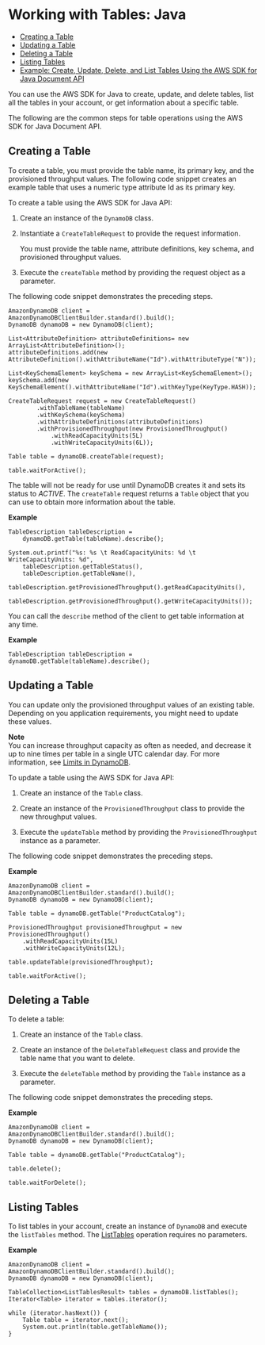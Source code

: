 # Working with Tables: Java<a name="JavaDocumentAPIWorkingWithTables"></a>


+ [Creating a Table](#JavaDocumentAPICreate)
+ [Updating a Table](#JavaDocumentAPIUpdate)
+ [Deleting a Table](#JavaDocumentAPIDelete)
+ [Listing Tables](#JavaDocumentAPIListTables)
+ [Example: Create, Update, Delete, and List Tables Using the AWS SDK for Java Document API](JavaDocumentAPITablesExample.md)

You can use the AWS SDK for Java to create, update, and delete tables, list all the tables in your account, or get information about a specific table\. 

The following are the common steps for table operations using the AWS SDK for Java Document API\. 

## Creating a Table<a name="JavaDocumentAPICreate"></a>

To create a table, you must provide the table name, its primary key, and the provisioned throughput values\. The following code snippet creates an example table that uses a numeric type attribute Id as its primary key\. 

To create a table using the AWS SDK for Java API: 

1. Create an instance of the `DynamoDB` class\.

1. Instantiate a `CreateTableRequest` to provide the request information\. 

   You must provide the table name, attribute definitions, key schema, and provisioned throughput values\. 

1. Execute the `createTable` method by providing the request object as a parameter\.

The following code snippet demonstrates the preceding steps\. 

```
AmazonDynamoDB client = AmazonDynamoDBClientBuilder.standard().build();
DynamoDB dynamoDB = new DynamoDB(client);

List<AttributeDefinition> attributeDefinitions= new ArrayList<AttributeDefinition>();
attributeDefinitions.add(new AttributeDefinition().withAttributeName("Id").withAttributeType("N"));

List<KeySchemaElement> keySchema = new ArrayList<KeySchemaElement>();
keySchema.add(new KeySchemaElement().withAttributeName("Id").withKeyType(KeyType.HASH));
        
CreateTableRequest request = new CreateTableRequest()
        .withTableName(tableName)
        .withKeySchema(keySchema)
        .withAttributeDefinitions(attributeDefinitions)
        .withProvisionedThroughput(new ProvisionedThroughput()
            .withReadCapacityUnits(5L)
            .withWriteCapacityUnits(6L));

Table table = dynamoDB.createTable(request);

table.waitForActive();
```

The table will not be ready for use until DynamoDB creates it and sets its status to *ACTIVE*\. The `createTable` request returns a `Table` object that you can use to obtain more information about the table\.

**Example**  

```
TableDescription tableDescription = 
    dynamoDB.getTable(tableName).describe();

System.out.printf("%s: %s \t ReadCapacityUnits: %d \t WriteCapacityUnits: %d",
    tableDescription.getTableStatus(),
    tableDescription.getTableName(),
    tableDescription.getProvisionedThroughput().getReadCapacityUnits(),
    tableDescription.getProvisionedThroughput().getWriteCapacityUnits());
```

You can call the `describe` method of the client to get table information at any time\.

**Example**  

```
TableDescription tableDescription = dynamoDB.getTable(tableName).describe();
```

## Updating a Table<a name="JavaDocumentAPIUpdate"></a>

You can update only the provisioned throughput values of an existing table\. Depending on you application requirements, you might need to update these values\. 

**Note**  
You can increase throughput capacity as often as needed, and decrease it up to nine times per table in a single UTC calendar day\. For more information, see [Limits in DynamoDB](Limits.md)\.

To update a table using the AWS SDK for Java API: 

1. Create an instance of the `Table` class\.

1. Create an instance of the `ProvisionedThroughput` class to provide the new throughput values\.

1. Execute the `updateTable` method by providing the `ProvisionedThroughput` instance as a parameter\.

The following code snippet demonstrates the preceding steps\.

**Example**  

```
AmazonDynamoDB client = AmazonDynamoDBClientBuilder.standard().build();
DynamoDB dynamoDB = new DynamoDB(client);

Table table = dynamoDB.getTable("ProductCatalog");

ProvisionedThroughput provisionedThroughput = new ProvisionedThroughput()
    .withReadCapacityUnits(15L)
    .withWriteCapacityUnits(12L);

table.updateTable(provisionedThroughput);

table.waitForActive();
```

## Deleting a Table<a name="JavaDocumentAPIDelete"></a>

To delete a table:

1. Create an instance of the `Table` class\.

1. Create an instance of the `DeleteTableRequest` class and provide the table name that you want to delete\. 

1. Execute the `deleteTable` method by providing the `Table` instance as a parameter\.

The following code snippet demonstrates the preceding steps\.

**Example**  

```
AmazonDynamoDB client = AmazonDynamoDBClientBuilder.standard().build();
DynamoDB dynamoDB = new DynamoDB(client);

Table table = dynamoDB.getTable("ProductCatalog");

table.delete();

table.waitForDelete();
```

## Listing Tables<a name="JavaDocumentAPIListTables"></a>

To list tables in your account, create an instance of `DynamoDB` and execute the `listTables` method\. The [ListTables](http://docs.aws.amazon.com/amazondynamodb/latest/APIReference/API_ListTables.html) operation requires no parameters\. 

**Example**  

```
AmazonDynamoDB client = AmazonDynamoDBClientBuilder.standard().build();
DynamoDB dynamoDB = new DynamoDB(client);

TableCollection<ListTablesResult> tables = dynamoDB.listTables();
Iterator<Table> iterator = tables.iterator();

while (iterator.hasNext()) {
    Table table = iterator.next();
    System.out.println(table.getTableName());
}
```